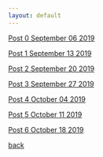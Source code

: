 ```yaml
---
layout: default
---
```

 




<a href="2019-09-06-Blog-Entry-0.html">Post 0 September 06 2019</a>

<a href="2019-09-13-Blog-Entry-1.html">Post 1 September 13 2019</a>

<a href="2019-09-20-Blog-Entry-2.html">Post 2 September 20 2019</a>

<a href="2019-09-27-Blog-Entry-3.html">Post 3 September 27 2019</a>

<a href="2019-10-04-Blog-Entry-4.html">Post 4 October 04 2019</a>

<a href="2019-10-11-Blog-Entry-5.html">Post 5 October 11 2019</a>

<a href="2019-10-18-Blog-Entry-6.html">Post 6 October 18 2019</a>






[back](./)
